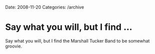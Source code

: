 Date: 2008-11-20
Categories: /archive

# Say what you will, but I find ...

Say what you will, but I find the Marshall Tucker Band to be somewhat groovie.
